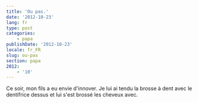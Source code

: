 ```yaml
---
title: 'Ou pas.'
date: '2012-10-23'
lang: fr
type: post
categories:
    - papa
publishDate: '2012-10-23'
locale: fr_FR
slug: ou-pas
section: papa
2012:
    - '10'
---
```


Ce soir, mon fils a eu envie d'innover. Je lui ai tendu la brosse à dent avec le dentifrice dessus et lui s'est brossé les cheveux avec.
